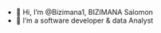- 👋 Hi, I’m @Bizimana1, BIZIMANA Salomon
- 👀 I’m a software developer & data Analyst



<!---
Bizimana1/Bizimana1 is a ✨ special ✨ repository because its `README.md` (this file) appears on your GitHub profile.
You can click the Preview link to take a look at your changes.
--->
